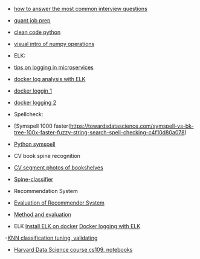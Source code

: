 - [how to answer the most common interview questions](https://www.themuse.com/advice/how-to-answer-the-31-most-common-interview-questions)
- [quant job prep](http://www.streetofwalls.com/finance-training-courses/quantitative-hedge-fund-training/quant-interview-questions-answers/)



- [clean code python](https://github.com/zedr/clean-code-python#functions)
- [visual intro of numpy operations](https://jalammar.github.io/visual-numpy/)


- ELK:
- [tips on logging in microservices](https://logz.io/blog/logging-microservices/)
- [docker log analysis with ELK](https://www.freecodecamp.org/news/docker-container-log-analysis-with-elastic-stack-53d5ec9e5953/)
- [docker loggin 1](https://logz.io/blog/docker-logging/)
- [docker logging 2](https://logz.io/blog/docker-logging-elk-stack-part-two/)

- Spellcheck:
- [Symspell 1000 faster(https://towardsdatascience.com/symspell-vs-bk-tree-100x-faster-fuzzy-string-search-spell-checking-c4f10d80a078)
- [Python symspell](https://github.com/mammothb/symspellpy)

- CV book spine recognition
- [CV segment photos of bookshelves](https://jessicastringham.net/2018/12/01/books/)
- [Spine-classifier](https://github.com/outkaj/spine-classifier)


- Recommendation System
- [Evaluation of Recommender System](https://towardsdatascience.com/evaluation-metrics-for-recommender-systems-df56c6611093)
- [Method and evaluation](https://towardsdatascience.com/recommendation-systems-models-and-evaluation-84944a84fb8e)


- ELK
[Install ELK on docker](https://github.com/deviantony/docker-elk)
[Docker logging with ELK](https://logz.io/blog/docker-logging/)


-[KNN classification tuning, validating](https://nbviewer.jupyter.org/github/cs109/content/blob/master/labs/lab5/Lab5.ipynb)

- [Harvard Data Science course cs109, notebooks](https://github.com/cs109/content)
